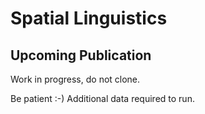 # Spatial Linguistics
## Upcoming Publication
Work in progress, do not clone. 

Be patient :-) Additional data required to run.


